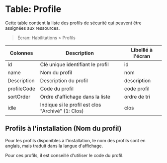 # Table: Profile

Cette table contient la liste des profils de sécurité qui peuvent être assignées aux ressources.

> Écran: Habilitations > Profils

Colonnes|Description|Libelllé à l'écran
--------|-----------|------------------
id | Clé unique identifiant le profil | id
name | Nom du profil | nom
Description | Description du profil | description
profileCode | Code du profil | code profil
sortOrder | Ordre d'affichage dans la liste | ordre de tri
idle | Indique si le profil est clos "Archivé" (1: Clos) | clos

## Profils à l'installation (Nom du profil)

Pour les profils disponibles à l'installation, le nom des profils sont en anglais, mais traduit dans la langue d'affichage.

Pour ces profils, il est conseillé d'utiliser le code du profil.


